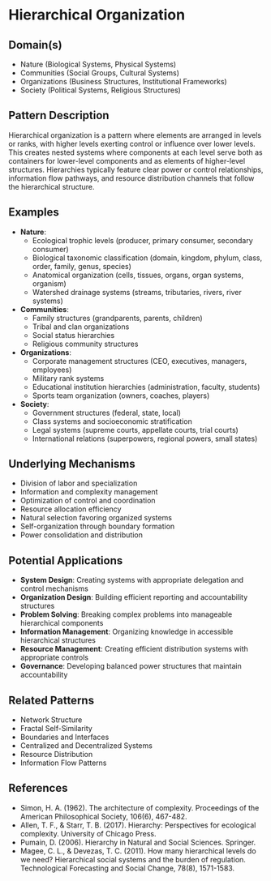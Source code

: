# Hierarchical Organization

## Domain(s)
- Nature (Biological Systems, Physical Systems)
- Communities (Social Groups, Cultural Systems)
- Organizations (Business Structures, Institutional Frameworks)
- Society (Political Systems, Religious Structures)

## Pattern Description
Hierarchical organization is a pattern where elements are arranged in levels or ranks, with higher levels exerting control or influence over lower levels. This creates nested systems where components at each level serve both as containers for lower-level components and as elements of higher-level structures. Hierarchies typically feature clear power or control relationships, information flow pathways, and resource distribution channels that follow the hierarchical structure.

## Examples
- **Nature**: 
  - Ecological trophic levels (producer, primary consumer, secondary consumer)
  - Biological taxonomic classification (domain, kingdom, phylum, class, order, family, genus, species)
  - Anatomical organization (cells, tissues, organs, organ systems, organism)
  - Watershed drainage systems (streams, tributaries, rivers, river systems)
- **Communities**: 
  - Family structures (grandparents, parents, children)
  - Tribal and clan organizations
  - Social status hierarchies
  - Religious community structures
- **Organizations**: 
  - Corporate management structures (CEO, executives, managers, employees)
  - Military rank systems
  - Educational institution hierarchies (administration, faculty, students)
  - Sports team organization (owners, coaches, players)
- **Society**:
  - Government structures (federal, state, local)
  - Class systems and socioeconomic stratification
  - Legal systems (supreme courts, appellate courts, trial courts)
  - International relations (superpowers, regional powers, small states)

## Underlying Mechanisms
- Division of labor and specialization
- Information and complexity management
- Optimization of control and coordination
- Resource allocation efficiency
- Natural selection favoring organized systems
- Self-organization through boundary formation
- Power consolidation and distribution

## Potential Applications
- **System Design**: Creating systems with appropriate delegation and control mechanisms
- **Organization Design**: Building efficient reporting and accountability structures
- **Problem Solving**: Breaking complex problems into manageable hierarchical components
- **Information Management**: Organizing knowledge in accessible hierarchical structures
- **Resource Management**: Creating efficient distribution systems with appropriate controls
- **Governance**: Developing balanced power structures that maintain accountability

## Related Patterns
- Network Structure
- Fractal Self-Similarity
- Boundaries and Interfaces
- Centralized and Decentralized Systems
- Resource Distribution
- Information Flow Patterns

## References
- Simon, H. A. (1962). The architecture of complexity. Proceedings of the American Philosophical Society, 106(6), 467-482.
- Allen, T. F., & Starr, T. B. (2017). Hierarchy: Perspectives for ecological complexity. University of Chicago Press.
- Pumain, D. (2006). Hierarchy in Natural and Social Sciences. Springer.
- Magee, C. L., & Devezas, T. C. (2011). How many hierarchical levels do we need? Hierarchical social systems and the burden of regulation. Technological Forecasting and Social Change, 78(8), 1571-1583. 